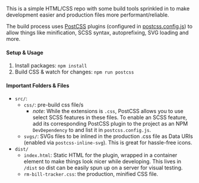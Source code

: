 This is a simple HTML/CSS repo with some build tools sprinkled in to make
development easier and production files more performant/reliable.

The build process uses [PostCSS](https://github.com/postcss/postcss) plugins
(configured in [postcss.config.js](/postcss.config.js)) to allow things like
minification, SCSS syntax, autoprefixing, SVG loading and more.

#### Setup & Usage
1. Install packages: `npm install`
2. Build CSS & watch for changes: `npm run postcss`

#### Important Folders & Files  
- `src/`:
  - `css/`: pre-build css file/s
    - *note*: While the extensions is `.css`, PostCSS allows you to use select SCSS features in these files. To enable an SCSS feature, add its corresponding PostCSS plugin to the project as an NPM `DevDependency` to and list it in `postcss.config.js`.
  - `svgs/`: SVGs files to be inlined in the production .css file as Data URIs (enabled via `postcss-inline-svg`). This is great for hassle-free icons.
- `dist/`
  - `index.html`: Static HTML for the plugin, wrapped in a container element to make things look nicer while developing. This lives in `/dist` so dist can be easily spun up on a server for visual testing.
  -  `rm-bill-tracker.css`: the production, minified CSS file.
